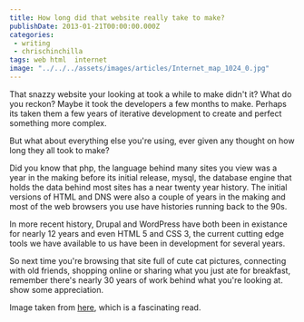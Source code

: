 ```yaml
---
title: How long did that website really take to make?
publishDate: 2013-01-21T00:00:00.000Z
categories:
 - writing
 - chrischinchilla
tags: web html  internet
image: "../../../assets/images/articles/Internet_map_1024_0.jpg"
---
```


That snazzy website your looking at took a while to make didn't it? What do you reckon? Maybe it took the developers a few months to make. Perhaps its taken them a few years of iterative development to create and perfect something more complex.

But what about everything else you're using, ever given any thought on how long they all took to make?

Did you know that php, the language behind many sites you view was a year in the making before its initial release, mysql, the database engine that holds the data behind most sites has a near twenty year history. The initial versions of HTML and DNS were also a couple of years in the making and most of the web browsers you use have histories running back to the 90s.

In more recent history, Drupal and WordPress have both been in existance for nearly 12 years and even HTML 5 and CSS 3, the current cutting edge tools we have available to us have been in development for several years.

So next time you're browsing that site full of cute cat pictures, connecting with old friends, shopping online or sharing what you just ate for breakfast, remember there's nearly 30 years of work behind what you're looking at. show some appreciation.

Image taken from <a href="https://en.wikipedia.org/wiki/History_of_the_Internet" target="_blank">here</a>, which is a fascinating read.
